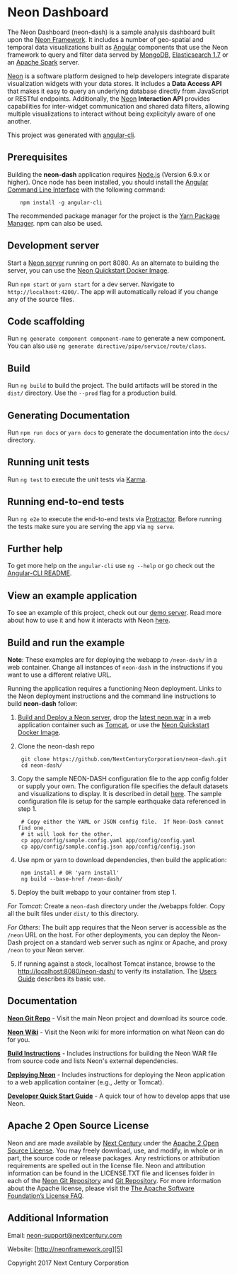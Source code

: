 # Neon Dashboard
The Neon Dashboard (neon-dash) is a sample analysis dashboard built upon the [Neon Framework][5]. It includes a number of geo-spatial and temporal data visualizations built as [Angular][13] components that use the Neon framework to query and filter data served by [MongoDB][8], [Elasticsearch 1.7][14] or an [Apache Spark][9] server. 

[Neon][5] is a software platform designed to help developers integrate disparate visualization widgets with your data stores. It includes a **Data Access API** that makes it easy to query an underlying database directly from JavaScript or RESTful endpoints. Additionally, the [Neon][5] **Interaction API** provides capabilities for inter-widget communication and shared data filters, allowing multiple visualizations to interact without being explicityly aware of one another.

This project was generated with [angular-cli][ng-cli].

## Prerequisites
Building the **neon-dash** application requires [Node.js][Node.js] (Version 6.9.x or higher).  Once node has been installed, you should install the [Angular Command Line Interface][ng-cli] with the following command: 

		npm install -g angular-cli

The recommended package manager for the project is the [Yarn Package Manager][yarn]. npm can also be used.

## Development server

Start a [Neon server][neon] running on port 8080. As an alternate to building the server, you can use the [Neon Quickstart Docker Image][neon-quickstart].

Run `npm start` or `yarn start` for a dev server. Navigate to `http://localhost:4200/`. The app will automatically reload if you change any of the source files.

## Code scaffolding

Run `ng generate component component-name` to generate a new component. You can also use `ng generate directive/pipe/service/route/class`.

## Build

Run `ng build` to build the project. The build artifacts will be stored in the `dist/` directory. Use the `--prod` flag for a production build.

## Generating Documentation

Run `npm run docs` or `yarn docs` to generate the documentation into the `docs/` directory.

## Running unit tests

Run `ng test` to execute the unit tests via [Karma](https://karma-runner.github.io).

## Running end-to-end tests

Run `ng e2e` to execute the end-to-end tests via [Protractor](http://www.protractortest.org/). 
Before running the tests make sure you are serving the app via `ng serve`.

## Further help

To get more help on the `angular-cli` use `ng --help` or go check out the [Angular-CLI README](https://github.com/angular/angular-cli/blob/master/README.md).

## View an example application
To see an example of this project, check out our [demo server](http://demo.neonframework.org/neon-gtd/app/#). Read more about how to use it and how it interacts with Neon [here][neon-dash-guide].

## Build and run the example

**Note**: These examples are for deploying the webapp to `/neon-dash/` in a web container.
Change all instances of `neon-dash` in the instructions if you want to use a different relative URL.

Running the application requires a functioning Neon deployment.  Links to the Neon deployment instructions and the command line instructions to build **neon-dash** follow:

1. [Build and Deploy a Neon server][2], drop the [latest neon.war][neon-war] in a web application container such as [Tomcat][tomcat], or use the [Neon Quickstart Docker Image][neon-quickstart].

2. Clone the neon-dash repo

        git clone https://github.com/NextCenturyCorporation/neon-dash.git
        cd neon-dash/
        
3. Copy the sample NEON-DASH configuration file to the app config folder or supply your own.  The configuration file specifies the default datasets and visualizations to display.  It is described in detail [here][15].  The sample configuration file is setup for the sample earthquake data referenced in step 1.

        # Copy either the YAML or JSON config file.  If Neon-Dash cannot find one, 
        # it will look for the other.  
        cp app/config/sample.config.yaml app/config/config.yaml
        cp app/config/sample.config.json app/config/config.json

4. Use npm or yarn to download dependencies, then build the application:

        npm install # OR 'yarn install'
        ng build --base-href /neon-dash/

5. Deploy the built webapp to your container from step 1.

*For Tomcat*: Create a `neon-dash` directory under the <apache-tomcat>/webapps folder. Copy all the built files under `dist/` to this directory.

*For Others*: The built app requires that the Neon server is accessible as the `/neon` URL on the host. For other deployments, you can deploy the Neon-Dash project on a standard web server such as nginx or Apache, and proxy `/neon` to your Neon server.

5. If running against a stock, localhost Tomcat instance, browse to the [http://localhost:8080/neon-dash/][neon-dash-localhost] to verify its installation.  The [Users Guide][neon-dash-guide] describes its basic use.

[neon-dash-localhost]: http://localhost:8080/neon-dash/
[neon-dash-guide]: https://github.com/NextCenturyCorporation/neon-dash/wiki/Neon-GTD-User-Guide

## Documentation

**[Neon Git Repo][6]** - Visit the main Neon project and download its source code.

**[Neon Wiki][1]** - Visit the Neon wiki for more information on what Neon can do for you.

**[Build Instructions][2]** - Includes instructions for building the Neon WAR file from source code and lists Neon's external dependencies.

**[Deploying Neon][3]** - Includes instructions for deploying the Neon application to a web application container (e.g., Jetty or Tomcat).

**[Developer Quick Start Guide][4]** - A quick tour of how to develop apps that use Neon.

## Apache 2 Open Source License

Neon and  are made available by [Next Century][18] under the [Apache 2 Open Source License][16]. You may freely download, use, and modify, in whole or in part, the source code or release packages. Any restrictions or attribution requirements are spelled out in the license file. Neon and  attribution information can be found in the LICENSE.TXT file and licenses folder in each of the [Neon Git Repository][neon] and [ Git Repository][neon-dash]. For more information about the Apache license, please visit the [The Apache Software Foundation’s License FAQ][17].

## Additional Information

Email: neon-support@nextcentury.com

Website: [http://neonframework.org][5]

Copyright 2017 Next Century Corporation

[neon]: https://github.com/NextCenturyCorporation/neon
[neon-dash]: https://github.com/NextCenturyCorporation/neon-dash
[neon-quickstart]: https://hub.docker.com/r/nextcentury/neon-quickstart/
[neon-war]: https://s3.amazonaws.com/neonframework.org/neon/versions/latest/neon.war
[ng-cli]: https://github.com/angular/angular-cli
[Node.js]: https://nodejs.org/en/
[tomcat]: http://tomcat.apache.org/
[yarn]: https://yarnpkg.com/

[1]: https://github.com/NextCenturyCorporation/neon/wiki
[2]: https://github.com/NextCenturyCorporation/neon/wiki/Build-Instructions
[3]: https://github.com/NextCenturyCorporation/neon/wiki/Deploying-Neon
[4]: https://github.com/NextCenturyCorporation/neon#quick-start-build-and-run-the-example
[5]: http://neonframework.org
[6]: http://github.com/NextCenturyCorporation/neon
[7]: http://www.owfgoss.org
[8]: http://www.mongodb.org
[9]: http://spark.apache.org/
[10]: https://www.npmjs.org/
[11]: http://gruntjs.com/
[12]: http://bower.io/
[13]: https://angularjs.org/
[14]: https://www.elastic.co/products/elasticsearch
[15]: https://github.com/NextCenturyCorporation/neon-dash/wiki/Neon-Dashboard-Configuration-Guide
[16]: http://www.apache.org/licenses/LICENSE-2.0.txt
[17]: http://www.apache.org/foundation/license-faq.html
[18]: http://www.nextcentury.com

